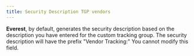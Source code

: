 ```yaml
---
title: Security Description TGP vendors
---
```



**Everest**, by default, generates the security description based on the description you have entered for the custom tracking group. The security description will have the prefix "Vendor Tracking:" You cannot modify this field.
